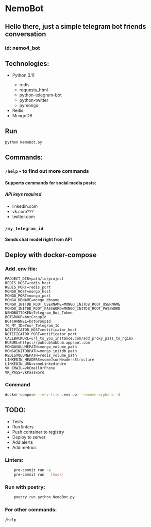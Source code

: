 # NemoBot

## Hello there, just a simple telegram bot friends conversation

### id: nemo4_bot

## Technologies:

<ul>
<li>Python 3.11</li>
  <ul>
    <li>redis</li>
    <li>requests_html</li>
    <li>python-telegram-bot</li>
    <li>python-twitter</li>
    <li>pymongo</li>
  </ul>
<li>Redis</li>
<li>MongoDB</li>
</ul>

## Run

```bash
python NemoBot.py
```

## Commands:

### `/help` - to find out more commands

#### Supports commands for social media posts:

##### API keys required

<ul>
  <li>linkedin.com</li>
  <li>vk.com???</li>
  <li>twitter.com</li>
</ul>

### `/my_telegram_id`

#### Sends chat model right from API

## Deploy with docker-compose

### Add .env file:
```
PROJECT_DIR=path/to/project
REDIS_HOST=redis_host
REDIS_PORT=redis_port
MONGO_HOST=mongo_host
MONGO_PORT=mongo_port
MONGO_DBNAME=mongo_dbname
MONGO_INITDB_ROOT_USERNAME=MONGO_INITDB_ROOT_USERNAME
MONGO_INITDB_ROOT_PASSWORD=MONGO_INITDB_ROOT_PASSWORD
NEMOBOTTOKEN=Telegram_Bot_Token
BOTGROUP=botGroupId
BOTCHANNEL=botGroupId
TG_MY_ID=Your_Telegram_Id
NOTIFICATOR_HOST=notificator_host
NOTIFICATOR_PORT=notificator_port
CALLBACKURL=url_to_you_instance.com/add_proxy_pass_to_nginx
HUBURL=https://pubsubhubbub.appspot.com
MONGOVOLUMEPATH=mongo_volume_path
MONGOINITDBPATH=mongo_initdb_path
REDISVOLUMEPATH=redis_volume_path
LINKEDIN_HEADERS=someJsonHeadersStructure
LINKEDIN_URN=someLinkedinUrn
VK_EMAIL=vkEmailOrPhone
VK_PASS=vkPassword
```

### Command
```bash
docker-compose --env-file .env up --remove-orphans -d
```

## TODO:
<ul>
    <li>Tests</li>
    <li>Run linters</li>
    <li>Push container to registry</li>
    <li>Deploy to server</li>
    <li>Add alerts</li>
    <li>Add metrics</li>
</ul>

### Linters:
```bash
    pre-commit run -a
    pre-commit run   [hook]
```

### Run with poetry:
```bash
    poetry run python NemoBot.py
```

### For other commands:

`/help`
